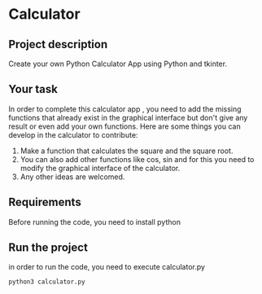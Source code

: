# Calculator
## Project description
Create your own Python Calculator App using Python and tkinter.
## Your task
In order to complete this calculator app , you need to add the missing functions that already exist in the graphical interface but don't give any result or even add your own functions. Here are some things you can develop in the calculator to contribute:
1. Make a function that calculates the square and the square root.
2. You can also add other functions like cos, sin and for this you need to modify the graphical interface of the calculator.
3. Any other ideas are welcomed.
## Requirements
Before running the code, you need to install python 
## Run the project
in order to run the code, you need to execute calculator.py
```
python3 calculator.py
```

